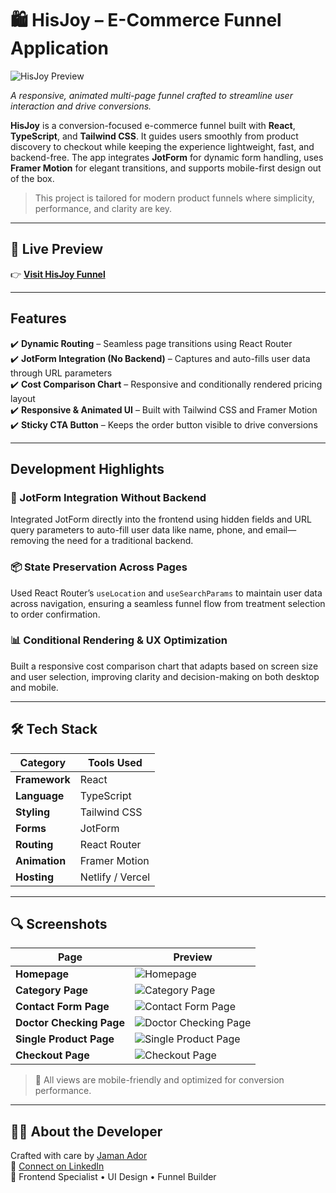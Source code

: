 # 🛍️ HisJoy – E-Commerce Funnel Application

![HisJoy Preview](./public/images/cover.png)

*A responsive, animated multi-page funnel crafted to streamline user interaction and drive conversions.*

**HisJoy** is a conversion-focused e-commerce funnel built with **React**, **TypeScript**, and **Tailwind CSS**. It guides users smoothly from product discovery to checkout while keeping the experience lightweight, fast, and backend-free. The app integrates **JotForm** for dynamic form handling, uses **Framer Motion** for elegant transitions, and supports mobile-first design out of the box.

> This project is tailored for modern product funnels where simplicity, performance, and clarity are key.

---

## 🔗 Live Preview

👉 **[Visit HisJoy Funnel](https://hisjoy.com/erectile-dysfunction-v2-ED/)**

---

## Features

✔️ **Dynamic Routing** – Seamless page transitions using React Router  
✔️ **JotForm Integration (No Backend)** – Captures and auto-fills user data through URL parameters  
✔️ **Cost Comparison Chart** – Responsive and conditionally rendered pricing layout  
✔️ **Responsive & Animated UI** – Built with Tailwind CSS and Framer Motion  
✔️ **Sticky CTA Button** – Keeps the order button visible to drive conversions

---

## Development Highlights

### 🔐 JotForm Integration Without Backend  
Integrated JotForm directly into the frontend using hidden fields and URL query parameters to auto-fill user data like name, phone, and email—removing the need for a traditional backend.

### 📦 State Preservation Across Pages  
Used React Router’s `useLocation` and `useSearchParams` to maintain user data across navigation, ensuring a seamless funnel flow from treatment selection to order confirmation.

### 📊 Conditional Rendering & UX Optimization  
Built a responsive cost comparison chart that adapts based on screen size and user selection, improving clarity and decision-making on both desktop and mobile.

---

## 🛠 Tech Stack

| Category         | Tools Used                     |
|------------------|--------------------------------|
| **Framework**    | React                          |
| **Language**     | TypeScript                     |
| **Styling**      | Tailwind CSS                   |
| **Forms**        | JotForm                        |
| **Routing**      | React Router                   |
| **Animation**    | Framer Motion                  |
| **Hosting**      | Netlify / Vercel               |

---

## 🔍 Screenshots

| Page | Preview |
|------|---------|
| **Homepage** | ![Homepage](./public/images/Homepage.png) |
| **Category Page** | ![Category Page](./public/images/categorypage.png) |
| **Contact Form Page** | ![Contact Form Page](./public/images/contactformpage.png) |
| **Doctor Checking Page** | ![Doctor Checking Page](./public/images/checkingdoctorpage.png) |
| **Single Product Page** | ![Single Product Page](./public/images/singleproductpage.png) |
| **Checkout Page** | ![Checkout Page](./public/images/checkoutpage.png) |

> 📸 All views are mobile-friendly and optimized for conversion performance.

---

## 🧑‍💻 About the Developer

Crafted with care by [Jaman Ador](https://jamanador.web.app/)  
🔗 [Connect on LinkedIn](https://www.linkedin.com/in/jamanador/)  
💼 Frontend Specialist • UI Design • Funnel Builder

